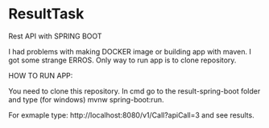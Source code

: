 # ResultTask
Rest API with SPRING BOOT

I had problems with making DOCKER image or building app with maven. I got some strange ERROS. Only way to run app is to clone repository.


HOW TO RUN APP:

You need to clone this repository. In cmd go to the result-spring-boot folder and type (for windows) mvnw spring-boot:run.

For exmaple type: http://localhost:8080/v1/Call?apiCall=3 and see results.

